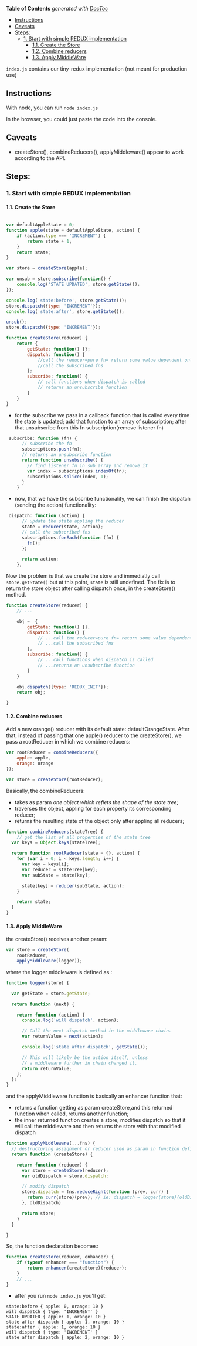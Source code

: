 <!-- START doctoc generated TOC please keep comment here to allow auto update -->
<!-- DON'T EDIT THIS SECTION, INSTEAD RE-RUN doctoc TO UPDATE -->
**Table of Contents**  *generated with [DocToc](https://github.com/thlorenz/doctoc)*

- [Instructions](#instructions)
- [Caveats](#caveats)
- [Steps:](#steps)
  - [1. Start with simple REDUX implementation](#1-start-with-simple-redux-implementation)
    - [1.1. Create the Store](#11-create-the-store)
    - [1.2. Combine reducers](#12-combine-reducers)
    - [1.3. Apply MiddleWare](#13-apply-middleware)

<!-- END doctoc generated TOC please keep comment here to allow auto update -->

`index.js` contains our tiny-redux implementation (not meant for production use)

## Instructions
With node, you can run `node index.js`

In the browser, you could just paste the code into the console.

## Caveats
- createStore(), combineReducers(), applyMiddleware() appear to work according to the API.

## Steps:
 
### 1. Start with simple REDUX implementation

#### 1.1. Create the Store
```JavaScript

var defaultAppleState = 0;
function apple(state = defaultAppleState, action) {
    if (action.type === 'INCREMENT') {
        return state + 1;
    }
    return state;
}

var store = createStore(apple);

var unsub = store.subscribe(function() {
    console.log('STATE UPDATED', store.getState());
});

console.log('state:before', store.getState());
store.dispatch({type: 'INCREMENT'});
console.log('state:after', store.getState());

unsub();
store.dispatch({type: 'INCREMENT'});

function createStore(reducer) {
    return {
        getState: function() {};
        dispatch: function() {
            //call the reducer=pure fn= return some value dependent only on its params
            //call the subscribed fns
        };
        subscribe: function() {
            // call functions when dispatch is called
            // returns an unsubscribe function
        }
    }
}
```
- for  the subscribe we pass in a callback function that is called every time the state is updated; add that function to an array of subscription; after that unsubscribe from this fn subscription(remove listener fn)

```JavaScript
 subscribe: function (fn) {
      // subscribe the fn
      subscriptions.push(fn);
      // returns an unsubscribe function
      return function unsubscribe() {
        // find listener fn in sub array and remove it
        var index = subscriptions.indexOf(fn);
        subscriptions.splice(index, 1);
      }
    }
```
- now, that we have the subscribe functionality, we can finish the dispatch (sending the action) functionality:

```JavaScript
 dispatch: function (action) {
      // update the state appling the reducer
      state = reducer(state, action);
      // call the subscribed fns
      subscriptions.forEach(function (fn) {
        fn();
      })

      return action;
    },
```

Now the problem is that we create the store and immediatly call ```store.getState()``` but at this point, ``state`` is still undefined. The fix is to return the store object after calling dispatch once, in the  createStore() method.

```JavaScript
function createStore(reducer) {
    // ...

    obj =  {
        getState: function() {},
        dispatch: function() {
            // ...call the reducer=pure fn= return some value dependent only on its params
            // ...call the subscribed fns
        },
        subscribe: function() {
            // ...call functions when dispatch is called
            // ...returns an unsubscribe function
        }
    }

    obj.dispatch({type: 'REDUX_INIT'});
    return obj;

}
```

#### 1.2. Combine reducers

Add a new orange() reducer with its default state: defaultOrangeState.
After that, instead of passing that one apple() reducer to the createStore(), we pass a rootReducer in which we combine reducers:

```JavaScript
var rootReducer = combineReducers({
    apple: apple,
    orange: orange
});

var store = createStore(rootReducer);
```
Basically, the combineReducers:
- takes as param  <i>one object which reflets the shape of the state tree</i>;
- traverses the object, appling for each property its corresponding reducer;
- returns the resulting state of the object only after appling all reducers;

```JavaScript
function combineReducers(stateTree) {
    // get the list of all properties of the state tree
  var keys = Object.keys(stateTree);

  return function rootReducer(state = {}, action) {
    for (var i = 0; i < keys.length; i++) {
      var key = keys[i];
      var reducer = stateTree[key];
      var subState = state[key];

      state[key] = reducer(subState, action);
    }

    return state;
  }
}
```

#### 1.3. Apply MiddleWare

the createStore() receives another param:
```JavaScript
var store = createStore(
    rootReducer,
    applyMiddleware(logger));
``` 
where the logger middleware is defined as :

```JavaScript
function logger(store) {

  var getState = store.getState;

  return function (next) {

    return function (action) {
      console.log('will dispatch', action);

      // Call the next dispatch method in the middleware chain.
      var returnValue = next(action);

      console.log('state after dispatch', getState());

      // This will likely be the action itself, unless
      // a middleware further in chain changed it.
      return returnValue;
    };
  };
}
```
and the applyMiddleware function is basically an enhancer function that:
-  returns a function getting as param createStore,and this returned function when called, returns another function;
-  the inner returned function creates a store, modifies dispatch so that it will call the middleware and then returns the store with that modified dispatch

```JavaScript
function applyMiddleware(...fns) {
  // destructuring assignment or reducer used as param in function definition, takes all params passed and makes an array named fns 
  return function (createStore) {

    return function (reducer) {
      var store = createStore(reducer);
      var oldDispatch = store.dispatch;

      // modify dispatch
      store.dispatch = fns.reduceRight(function (prev, curr) {
        return curr(store)(prev); // ie: dispatch = logger(store)(oldDispatch)
      }, oldDispatch)

      return store;
    }
  }

}
```
So, the function declaration becomes:

```JavaScript
function createStore(reducer, enhancer) {
    if (typeof enhancer === "function") {
        return enhancer(createStore)(reducer);
    }
    // ...
}
```
- after you run `node index.js` you'll get:

```shell
state:before { apple: 0, orange: 10 }
will dispatch { type: 'INCREMENT' }
STATE UPDATED { apple: 1, orange: 10 }
state after dispatch { apple: 1, orange: 10 }
state:after { apple: 1, orange: 10 }
will dispatch { type: 'INCREMENT' }
state after dispatch { apple: 2, orange: 10 }

```

